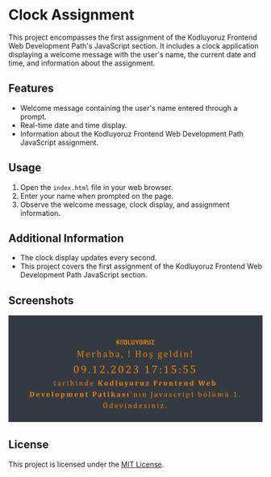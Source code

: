 # Clock Assignment

This project encompasses the first assignment of the Kodluyoruz Frontend Web Development Path's JavaScript section. It includes a clock application displaying a welcome message with the user's name, the current date and time, and information about the assignment.

## Features

- Welcome message containing the user's name entered through a prompt.
- Real-time date and time display.
- Information about the Kodluyoruz Frontend Web Development Path JavaScript assignment.

## Usage

1. Open the `index.html` file in your web browser.
2. Enter your name when prompted on the page.
3. Observe the welcome message, clock display, and assignment information.

## Additional Information

- The clock display updates every second.
- This project covers the first assignment of the Kodluyoruz Frontend Web Development Path JavaScript section.

## Screenshots

![](image/project-gif.gif)

## License

This project is licensed under the [MIT License](LICENSE).
